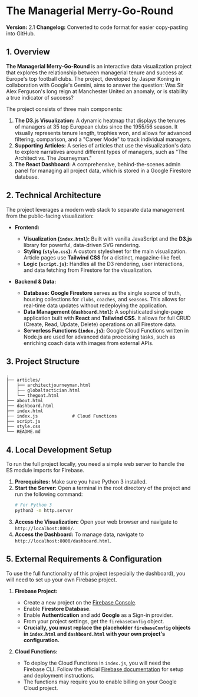 # The Managerial Merry-Go-Round

**Version:** 2.1
**Changelog:** Converted to code format for easier copy-pasting into GitHub.

## 1. Overview

**The Managerial Merry-Go-Round** is an interactive data visualization project that explores the relationship between managerial tenure and success at Europe's top football clubs. The project, developed by Jasper Koning in collaboration with Google's Gemini, aims to answer the question: Was Sir Alex Ferguson's long reign at Manchester United an anomaly, or is stability a true indicator of success?

The project consists of three main components:

1.  **The D3.js Visualization:** A dynamic heatmap that displays the tenures of managers at 35 top European clubs since the 1955/56 season. It visually represents tenure length, trophies won, and allows for advanced filtering, comparison, and a "Career Mode" to track individual managers.
2.  **Supporting Articles:** A series of articles that use the visualization's data to explore narratives around different types of managers, such as "The Architect vs. The Journeyman."
3.  **The React Dashboard:** A comprehensive, behind-the-scenes admin panel for managing all project data, which is stored in a Google Firestore database.

## 2. Technical Architecture

The project leverages a modern web stack to separate data management from the public-facing visualization:

* **Frontend:**
    * **Visualization (`index.html`):** Built with vanilla JavaScript and the **D3.js** library for powerful, data-driven SVG rendering.
    * **Styling (`style.css`):** A custom stylesheet for the main visualization. Article pages use **Tailwind CSS** for a distinct, magazine-like feel.
    * **Logic (`script.js`):** Handles all the D3 rendering, user interactions, and data fetching from Firestore for the visualization.

* **Backend & Data:**
    * **Database:** **Google Firestore** serves as the single source of truth, housing collections for `clubs`, `coaches`, and `seasons`. This allows for real-time data updates without redeploying the application.
    * **Data Management (`dashboard.html`):** A sophisticated single-page application built with **React** and **Tailwind CSS**. It allows for full CRUD (Create, Read, Update, Delete) operations on all Firestore data.
    * **Serverless Functions (`index.js`):** Google Cloud Functions written in Node.js are used for advanced data processing tasks, such as enriching coach data with images from external APIs.

## 3. Project Structure

```
.
├── articles/
│   ├── architectjourneyman.html
│   ├── globaltactician.html
│   └── thegoat.html
├── about.html
├── dashboard.html
├── index.html
├── index.js             # Cloud Functions
├── script.js
├── style.css
└── README.md
```

## 4. Local Development Setup

To run the full project locally, you need a simple web server to handle the ES module imports for Firebase.

1.  **Prerequisites:** Make sure you have Python 3 installed.
2.  **Start the Server:** Open a terminal in the root directory of the project and run the following command:
    ```bash
    # For Python 3
    python3 -m http.server
    ```
3.  **Access the Visualization:** Open your web browser and navigate to `http://localhost:8000/`.
4.  **Access the Dashboard:** To manage data, navigate to `http://localhost:8000/dashboard.html`.

## 5. External Requirements & Configuration

To use the full functionality of this project (especially the dashboard), you will need to set up your own Firebase project.

1.  **Firebase Project:**
    * Create a new project on the [Firebase Console](https://console.firebase.google.com/).
    * Enable **Firestore Database**.
    * Enable **Authentication** and add **Google** as a Sign-in provider.
    * From your project settings, get the `firebaseConfig` object.
    * **Crucially, you must replace the placeholder `firebaseConfig` objects in `index.html` and `dashboard.html` with your own project's configuration.**

2.  **Cloud Functions:**
    * To deploy the Cloud Functions in `index.js`, you will need the Firebase CLI. Follow the official [Firebase documentation](https://firebase.google.com/docs/functions/get-started) for setup and deployment instructions.
    * The functions may require you to enable billing on your Google Cloud project.
